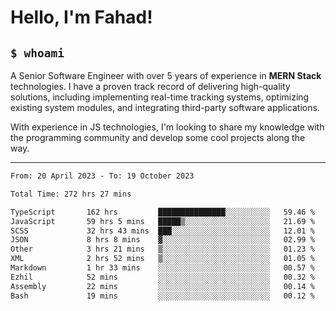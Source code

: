 <h1>Hello, I'm Fahad!</h1>

<h2><code>$ whoami</code></h2>

A Senior Software Engineer with over 5 years of experience in **MERN Stack** technologies. I have a proven track record of delivering high-quality solutions, including implementing real-time tracking systems, optimizing existing system modules, and integrating third-party software applications.

With experience in JS technologies, I'm looking to share my knowledge with the programming community and develop some cool projects along the way.

---

<!--START_SECTION:waka-->

```txt
From: 20 April 2023 - To: 19 October 2023

Total Time: 272 hrs 27 mins

TypeScript       162 hrs         ███████████████░░░░░░░░░░   59.46 %
JavaScript       59 hrs 5 mins   █████▒░░░░░░░░░░░░░░░░░░░   21.69 %
SCSS             32 hrs 43 mins  ███░░░░░░░░░░░░░░░░░░░░░░   12.01 %
JSON             8 hrs 8 mins    ▓░░░░░░░░░░░░░░░░░░░░░░░░   02.99 %
Other            3 hrs 21 mins   ▒░░░░░░░░░░░░░░░░░░░░░░░░   01.23 %
XML              2 hrs 52 mins   ▒░░░░░░░░░░░░░░░░░░░░░░░░   01.05 %
Markdown         1 hr 33 mins    ░░░░░░░░░░░░░░░░░░░░░░░░░   00.57 %
Ezhil            52 mins         ░░░░░░░░░░░░░░░░░░░░░░░░░   00.32 %
Assembly         22 mins         ░░░░░░░░░░░░░░░░░░░░░░░░░   00.14 %
Bash             19 mins         ░░░░░░░░░░░░░░░░░░░░░░░░░   00.12 %
```

<!--END_SECTION:waka-->

<!--
**heyFahad/heyFahad** is a ✨ _special_ ✨ repository because its `README.md` (this file) appears on your GitHub profile.

Here are some ideas to get you started:

- 🔭 I’m currently working on ...
- 🌱 I’m currently learning ...
- 👯 I’m looking to collaborate on ...
- 🤔 I’m looking for help with ...
- 💬 Ask me about ...
- 📫 How to reach me: ...
- 😄 Pronouns: ...
- ⚡ Fun fact: ...
-->
